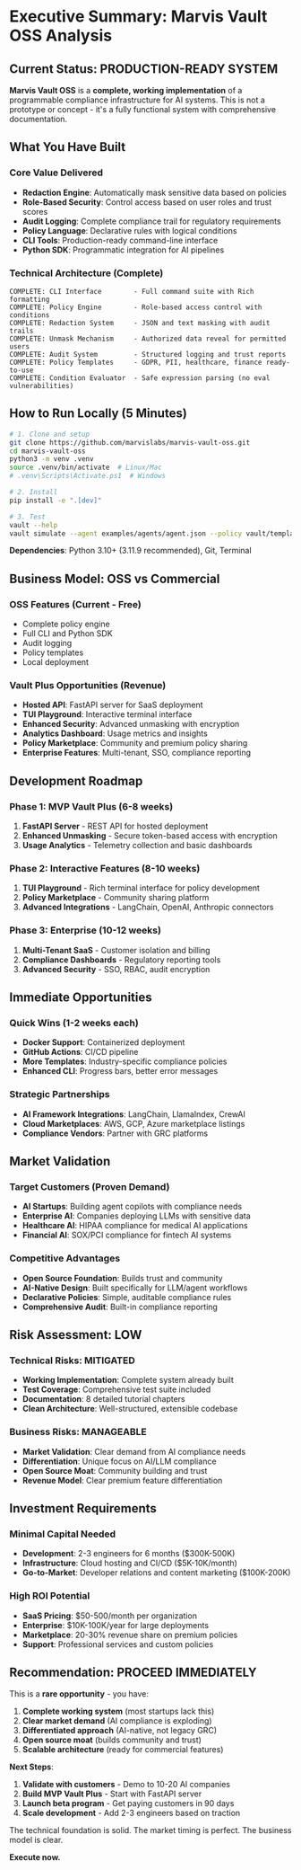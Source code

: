 # Executive Summary: Marvis Vault OSS Analysis

## Current Status: PRODUCTION-READY SYSTEM

**Marvis Vault OSS** is a **complete, working implementation** of a programmable compliance infrastructure for AI systems. This is not a prototype or concept - it's a fully functional system with comprehensive documentation.

## What You Have Built

### Core Value Delivered
- **Redaction Engine**: Automatically mask sensitive data based on policies
- **Role-Based Security**: Control access based on user roles and trust scores  
- **Audit Logging**: Complete compliance trail for regulatory requirements
- **Policy Language**: Declarative rules with logical conditions
- **CLI Tools**: Production-ready command-line interface
- **Python SDK**: Programmatic integration for AI pipelines

### Technical Architecture (Complete)
```
COMPLETE: CLI Interface        - Full command suite with Rich formatting
COMPLETE: Policy Engine        - Role-based access control with conditions  
COMPLETE: Redaction System     - JSON and text masking with audit trails
COMPLETE: Unmask Mechanism     - Authorized data reveal for permitted users
COMPLETE: Audit System         - Structured logging and trust reports
COMPLETE: Policy Templates     - GDPR, PII, healthcare, finance ready-to-use
COMPLETE: Condition Evaluator  - Safe expression parsing (no eval vulnerabilities)
```

## How to Run Locally (5 Minutes)

```bash
# 1. Clone and setup
git clone https://github.com/marvislabs/marvis-vault-oss.git
cd marvis-vault-oss
python3 -m venv .venv
source .venv/bin/activate  # Linux/Mac
# .venv\Scripts\Activate.ps1  # Windows

# 2. Install
pip install -e ".[dev]"

# 3. Test
vault --help
vault simulate --agent examples/agents/agent.json --policy vault/templates/pii-basic.json
```

**Dependencies**: Python 3.10+ (3.11.9 recommended), Git, Terminal

## Business Model: OSS vs Commercial

### OSS Features (Current - Free)
- Complete policy engine
- Full CLI and Python SDK  
- Audit logging
- Policy templates
- Local deployment

### Vault Plus Opportunities (Revenue)
- **Hosted API**: FastAPI server for SaaS deployment
- **TUI Playground**: Interactive terminal interface
- **Enhanced Security**: Advanced unmasking with encryption
- **Analytics Dashboard**: Usage metrics and insights
- **Policy Marketplace**: Community and premium policy sharing
- **Enterprise Features**: Multi-tenant, SSO, compliance reporting

## Development Roadmap

### Phase 1: MVP Vault Plus (6-8 weeks)
1. **FastAPI Server** - REST API for hosted deployment
2. **Enhanced Unmasking** - Secure token-based access with encryption
3. **Usage Analytics** - Telemetry collection and basic dashboards

### Phase 2: Interactive Features (8-10 weeks)  
1. **TUI Playground** - Rich terminal interface for policy development
2. **Policy Marketplace** - Community sharing platform
3. **Advanced Integrations** - LangChain, OpenAI, Anthropic connectors

### Phase 3: Enterprise (10-12 weeks)
1. **Multi-Tenant SaaS** - Customer isolation and billing
2. **Compliance Dashboards** - Regulatory reporting tools
3. **Advanced Security** - SSO, RBAC, audit encryption

## Immediate Opportunities

### Quick Wins (1-2 weeks each)
- **Docker Support**: Containerized deployment
- **GitHub Actions**: CI/CD pipeline  
- **More Templates**: Industry-specific compliance policies
- **Enhanced CLI**: Progress bars, better error messages

### Strategic Partnerships
- **AI Framework Integrations**: LangChain, LlamaIndex, CrewAI
- **Cloud Marketplaces**: AWS, GCP, Azure marketplace listings
- **Compliance Vendors**: Partner with GRC platforms

## Market Validation

### Target Customers (Proven Demand)
- **AI Startups**: Building agent copilots with compliance needs
- **Enterprise AI**: Companies deploying LLMs with sensitive data
- **Healthcare AI**: HIPAA compliance for medical AI applications  
- **Financial AI**: SOX/PCI compliance for fintech AI systems

### Competitive Advantages
- **Open Source Foundation**: Builds trust and community
- **AI-Native Design**: Built specifically for LLM/agent workflows
- **Declarative Policies**: Simple, auditable compliance rules
- **Comprehensive Audit**: Built-in compliance reporting

## Risk Assessment: LOW

### Technical Risks: MITIGATED
- **Working Implementation**: Complete system already built
- **Test Coverage**: Comprehensive test suite included
- **Documentation**: 8 detailed tutorial chapters
- **Clean Architecture**: Well-structured, extensible codebase

### Business Risks: MANAGEABLE  
- **Market Validation**: Clear demand from AI compliance needs
- **Differentiation**: Unique focus on AI/LLM compliance
- **Open Source Moat**: Community building and trust
- **Revenue Model**: Clear premium feature differentiation

## Investment Requirements

### Minimal Capital Needed
- **Development**: 2-3 engineers for 6 months ($300K-500K)
- **Infrastructure**: Cloud hosting and CI/CD ($5K-10K/month)
- **Go-to-Market**: Developer relations and content marketing ($100K-200K)

### High ROI Potential
- **SaaS Pricing**: $50-500/month per organization
- **Enterprise**: $10K-100K/year for large deployments
- **Marketplace**: 20-30% revenue share on premium policies
- **Support**: Professional services and custom policies

## Recommendation: PROCEED IMMEDIATELY

This is a **rare opportunity** - you have:
1. **Complete working system** (most startups lack this)
2. **Clear market demand** (AI compliance is exploding)  
3. **Differentiated approach** (AI-native, not legacy GRC)
4. **Open source moat** (builds community and trust)
5. **Scalable architecture** (ready for commercial features)

**Next Steps**:
1. **Validate with customers** - Demo to 10-20 AI companies
2. **Build MVP Vault Plus** - Start with FastAPI server
3. **Launch beta program** - Get paying customers in 90 days
4. **Scale development** - Add 2-3 engineers based on traction

The technical foundation is solid. The market timing is perfect. The business model is clear. 

**Execute now.**